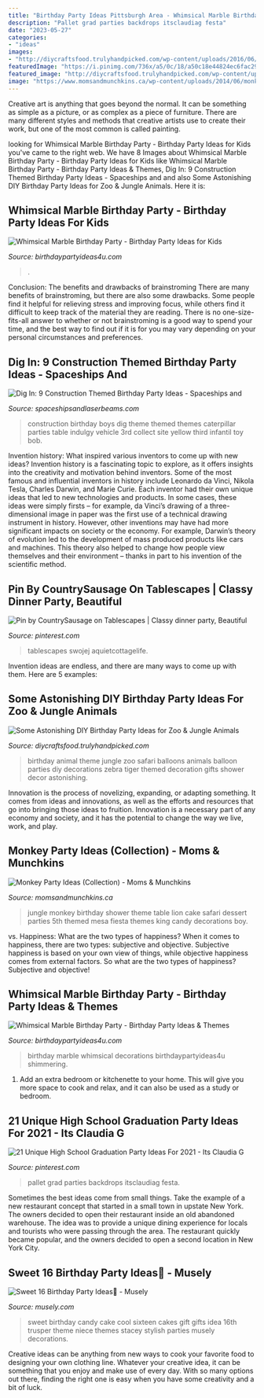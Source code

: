 ```yaml
---
title: "Birthday Party Ideas Pittsburgh Area - Whimsical Marble Birthday Party"
description: "Pallet grad parties backdrops itsclaudiag festa"
date: "2023-05-27"
categories:
- "ideas"
images:
- "http://diycraftsfood.trulyhandpicked.com/wp-content/uploads/2016/06/Animal-birthday-party_as.jpg"
featuredImage: "https://i.pinimg.com/736x/a5/0c/18/a50c18e44824ec6fac29f950aab432ea.jpg"
featured_image: "http://diycraftsfood.trulyhandpicked.com/wp-content/uploads/2016/06/Animal-birthday-party_as.jpg"
image: "https://www.momsandmunchkins.ca/wp-content/uploads/2014/06/monkey-party-pretty-my-party.jpg"
---
```



Creative art is anything that goes beyond the normal. It can be something as simple as a picture, or as complex as a piece of furniture. There are many different styles and methods that creative artists use to create their work, but one of the most common is called painting.

	

		
looking for Whimsical Marble Birthday Party - Birthday Party Ideas for Kids you've came to the right web. We have 8 Images about Whimsical Marble Birthday Party - Birthday Party Ideas for Kids like Whimsical Marble Birthday Party - Birthday Party Ideas &amp; Themes, Dig In: 9 Construction Themed Birthday Party Ideas - Spaceships and and also Some Astonishing DIY Birthday Party Ideas for Zoo &amp; Jungle Animals. Here it is:
		
    
## Whimsical Marble Birthday Party - Birthday Party Ideas For Kids

<img loading=lazy src="https://www.birthdaypartyideas4u.com/wp-content/uploads/2017/10/Whimsical-Marble-Birthday-Party-Dessert-Table.jpg" onerror="this.onerror=null;this.src='https://tse2.mm.bing.net/th?id=OIP.HCnnLEE1OBjj9z8PLRO50AHaJ_&amp;pid=15.1';" alt="Whimsical Marble Birthday Party - Birthday Party Ideas for Kids">

_Source: birthdaypartyideas4u.com_

>. 

	

Conclusion: The benefits and drawbacks of brainstroming
There are many benefits of brainstroming, but there are also some drawbacks. Some people find it helpful for relieving stress and improving focus, while others find it difficult to keep track of the material they are reading. There is no one-size-fits-all answer to whether or not brainstroming is a good way to spend your time, and the best way to find out if it is for you may vary depending on your personal circumstances and preferences.

    
## Dig In: 9 Construction Themed Birthday Party Ideas - Spaceships And

<img loading=lazy src="https://spaceshipsandlaserbeams.com/wp-content/uploads/2015/09/9-construction-birthday-party-ideas-for-boys.jpg" onerror="this.onerror=null;this.src='https://tse4.mm.bing.net/th?id=OIP.Iy-f6c_wm9A5DAyy1XOd2AHaKl&amp;pid=15.1';" alt="Dig In: 9 Construction Themed Birthday Party Ideas - Spaceships and">

_Source: spaceshipsandlaserbeams.com_

>construction birthday boys dig theme themed themes caterpillar parties table indulgy vehicle 3rd collect site yellow third infantil toy bob. 

	

Invention history: What inspired various inventors to come up with new ideas?
Invention history is a fascinating topic to explore, as it offers insights into the creativity and motivation behind inventors. Some of the most famous and influential inventors in history include Leonardo da Vinci, Nikola Tesla, Charles Darwin, and Marie Curie. Each inventor had their own unique ideas that led to new technologies and products. In some cases, these ideas were simply firsts – for example, da Vinci’s drawing of a three-dimensional image in paper was the first use of a technical drawing instrument in history. However, other inventions may have had more significant impacts on society or the economy. For example, Darwin’s theory of evolution led to the development of mass produced products like cars and machines. This theory also helped to change how people view themselves and their environment – thanks in part to his invention of the scientific method.

    
## Pin By CountrySausage On Tablescapes | Classy Dinner Party, Beautiful

<img loading=lazy src="https://i.pinimg.com/originals/2e/5f/b4/2e5fb423a07b8d648bc3c7b973e6e511.jpg" onerror="this.onerror=null;this.src='https://tse2.mm.bing.net/th?id=OIP.KPU9PXgtnO4NaTGz70XJzAHaLH&amp;pid=15.1';" alt="Pin by CountrySausage on Tablescapes | Classy dinner party, Beautiful">

_Source: pinterest.com_

>tablescapes swojej aquietcottagelife. 

	

Invention ideas are endless, and there are many ways to come up with them. Here are 5 examples:

    
## Some Astonishing DIY Birthday Party Ideas For Zoo &amp; Jungle Animals

<img loading=lazy src="http://diycraftsfood.trulyhandpicked.com/wp-content/uploads/2016/06/Animal-birthday-party_as.jpg" onerror="this.onerror=null;this.src='https://tse3.mm.bing.net/th?id=OIP.83o7nacrJk7rH5246fQUTgHaJ3&amp;pid=15.1';" alt="Some Astonishing DIY Birthday Party Ideas for Zoo &amp; Jungle Animals">

_Source: diycraftsfood.trulyhandpicked.com_

>birthday animal theme jungle zoo safari balloons animals balloon parties diy decorations zebra tiger themed decoration gifts shower decor astonishing. 

	

Innovation is the process of novelizing, expanding, or adapting something. It comes from ideas and innovations, as well as the efforts and resources that go into bringing those ideas to fruition. Innovation is a necessary part of any economy and society, and it has the potential to change the way we live, work, and play.

    
## Monkey Party Ideas (Collection) - Moms &amp; Munchkins

<img loading=lazy src="https://www.momsandmunchkins.ca/wp-content/uploads/2014/06/monkey-party-pretty-my-party.jpg" onerror="this.onerror=null;this.src='https://tse1.mm.bing.net/th?id=OIP.3tW9rsPasKcDwWAp__fJbgHaE8&amp;pid=15.1';" alt="Monkey Party Ideas (Collection) - Moms &amp; Munchkins">

_Source: momsandmunchkins.ca_

>jungle monkey birthday shower theme table lion cake safari dessert parties 5th themed mesa fiesta themes king candy decorations boy. 

	

vs. Happiness: What are the two types of happiness?
When it comes to happiness, there are two types: subjective and objective. Subjective happiness is based on your own view of things, while objective happiness comes from external factors. So what are the two types of happiness? Subjective and objective!

    
## Whimsical Marble Birthday Party - Birthday Party Ideas &amp; Themes

<img loading=lazy src="http://www.birthdaypartyideas4u.com/wp-content/uploads/2017/10/Whimsical-Marble-Birthday-Party-Shimmering-Decorations.jpg" onerror="this.onerror=null;this.src='https://tse2.mm.bing.net/th?id=OIP.ISiAjTOHZcMtTyIXgHIddgHaLG&amp;pid=15.1';" alt="Whimsical Marble Birthday Party - Birthday Party Ideas &amp; Themes">

_Source: birthdaypartyideas4u.com_

>birthday marble whimsical decorations birthdaypartyideas4u shimmering. 

	

1. Add an extra bedroom or kitchenette to your home. This will give you more space to cook and relax, and it can also be used as a study or bedroom. 

    
## 21 Unique High School Graduation Party Ideas For 2021 - Its Claudia G

<img loading=lazy src="https://i.pinimg.com/736x/a5/0c/18/a50c18e44824ec6fac29f950aab432ea.jpg" onerror="this.onerror=null;this.src='https://tse3.mm.bing.net/th?id=OIP.ZLD7sJ8P2W1-8ANhMCDXtQHaLH&amp;pid=15.1';" alt="21 Unique High School Graduation Party Ideas For 2021 - Its Claudia G">

_Source: pinterest.com_

>pallet grad parties backdrops itsclaudiag festa. 

	

Sometimes the best ideas come from small things. Take the example of a new restaurant concept that started in a small town in upstate New York. The owners decided to open their restaurant inside an old abandoned warehouse. The idea was to provide a unique dining experience for locals and tourists who were passing through the area. The restaurant quickly became popular, and the owners decided to open a second location in New York City.

    
## Sweet 16 Birthday Party Ideas🎉 - Musely

<img loading=lazy src="https://media.musely.com/u/786e4dd9-f41d-4b6a-a2f9-4b2034b42e71.jpg" onerror="this.onerror=null;this.src='https://tse1.mm.bing.net/th?id=OIP.x7fu4dHMdGOCKpud0YHiXwHaMY&amp;pid=15.1';" alt="Sweet 16 Birthday Party Ideas🎉 - Musely">

_Source: musely.com_

>sweet birthday candy cake cool sixteen cakes gift gifts idea 16th trusper theme niece themes stacey stylish parties musely decorations. 

	

Creative ideas can be anything from new ways to cook your favorite food to designing your own clothing line. Whatever your creative idea, it can be something that you enjoy and make use of every day. With so many options out there, finding the right one is easy when you have some creativity and a bit of luck.

